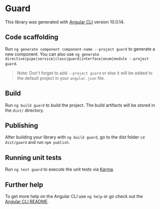 # Guard

This library was generated with [Angular CLI](https://github.com/angular/angular-cli) version 10.0.14.

## Code scaffolding

Run `ng generate component component-name --project guard` to generate a new component. You can also use `ng generate directive|pipe|service|class|guard|interface|enum|module --project guard`.
> Note: Don't forget to add `--project guard` or else it will be added to the default project in your `angular.json` file. 

## Build

Run `ng build guard` to build the project. The build artifacts will be stored in the `dist/` directory.

## Publishing

After building your library with `ng build guard`, go to the dist folder `cd dist/guard` and run `npm publish`.

## Running unit tests

Run `ng test guard` to execute the unit tests via [Karma](https://karma-runner.github.io).

## Further help

To get more help on the Angular CLI use `ng help` or go check out the [Angular CLI README](https://github.com/angular/angular-cli/blob/master/README.md).
